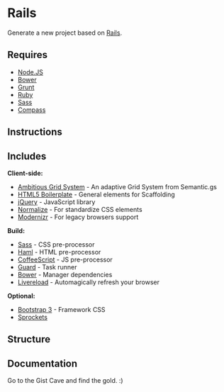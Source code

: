 # Rails

Generate a new project based on [Rails](http://rubyonrails.org/).

## Requires

- [Node.JS](http://nodejs.org/)
- [Bower](http://bower.io)
- [Grunt](http://gruntjs.com)
- [Ruby](https://www.ruby-lang.org/pt/)
- [Sass](http://sass-lang.com/)
- [Compass](http://compass-style.org/)


## Instructions


## Includes

**Client-side:**

* [Ambitious Grid System](https://github.com/ambitiousframework/grid-system) - An adaptive Grid System from Semantic.gs
* [HTML5 Boilerplate](https://github.com/h5bp/html5-boilerplate) - General elements for Scaffolding
* [jQuery](http://jquery.com/) - JavaScript library
* [Normalize](http://necolas.github.io/normalize.css/) - For standardize CSS elements
* [Modernizr](http://modernizr.com/) - For legacy browsers support

**Build:**

* [Sass](http://learnboost.github.io/stylus/) - CSS pre-processor
* [Haml](http://jade-lang.com/) - HTML pre-processor
* [CoffeeScript](http://jade-lang.com/) - JS pre-processor
* [Guard](http://gruntjs.com/) - Task runner
* [Bower](http://bower.io/) - Manager dependencies
* [Livereload](http://livereload.com/) - Automagically refresh your browser

**Optional:**

* [Bootstrap 3]() - Framework CSS
* [Sprockets]()


## Structure


## Documentation

Go to the Gist Cave and find the gold. :)

